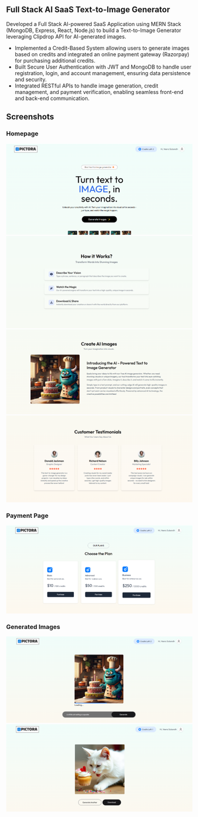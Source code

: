 ## Full Stack AI SaaS Text-to-Image Generator

Developed a Full Stack AI-powered SaaS Application using MERN Stack (MongoDB, Express, React, Node.js) to build a Text-to-Image Generator leveraging Clipdrop API for AI-generated images.

- Implemented a Credit-Based System allowing users to generate images based on credits and integrated an online payment gateway (Razorpay) for purchasing additional credits.
- Built Secure User Authentication with JWT and MongoDB to handle user registration, login, and account management, ensuring data persistence and security.
- Integrated RESTful APIs to handle image generation, credit management, and payment verification, enabling seamless front-end and back-end communication.

## Screenshots

### Homepage
![Homepage1](./Screenshots/Homepage1.png)
![Homepage2](./Screenshots/Homepage2.png)
![Homepage3](./Screenshots/Homepage3.png)
![Homepage4](./Screenshots/Homepage4.png)

### Payment Page
![Payment Page](./Screenshots/BuycreditPage.png)

### Generated Images
![Generated Images](./Screenshots/GenerateImagePage.png)
![Result](./Screenshots/Result.png)
